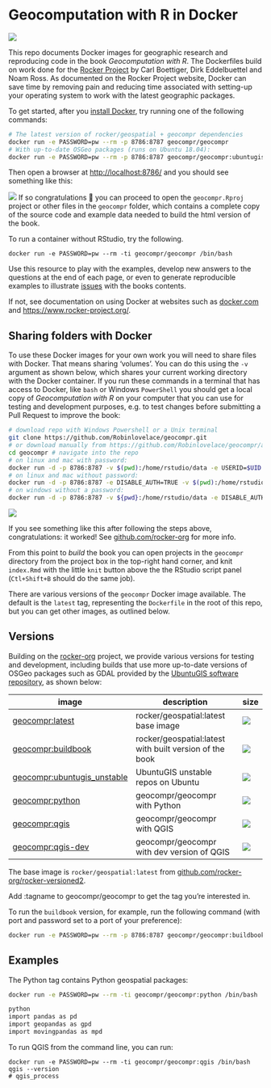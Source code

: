 
<!-- README.md is generated from README.Rmd. Please edit that file -->

# Geocomputation with R in Docker

<!-- badges: start -->

[![](https://img.shields.io/docker/pulls/geocompr/geocompr.svg)](https://hub.docker.com/r/geocompr/geocompr:)
<!-- badges: end -->

This repo documents Docker images for geographic research and
reproducing code in the book *Geocomputation with R*. The Dockerfiles
build on work done for the [Rocker
Project](https://www.rocker-project.org/) by Carl Boettiger, Dirk
Eddelbuettel and Noam Ross. As documented on the Rocker Project website,
Docker can save time by removing pain and reducing time associated with
setting-up your operating system to work with the latest geographic
packages.

To get started, after you [install
Docker](https://docs.docker.com/get-docker/), try running one of the
following commands:

``` bash
# The latest version of rocker/geospatial + geocompr dependencies
docker run -e PASSWORD=pw --rm -p 8786:8787 geocompr/geocompr
# With up-to-date OSGeo packages (runs on Ubuntu 18.04):
docker run -e PASSWORD=pw --rm -p 8786:8787 geocompr/geocompr:ubuntugis-unstable
```

Then open a browser at <http://localhost:8786/> and you should see
something like this:

![](https://user-images.githubusercontent.com/1825120/79639334-33eb9f00-8183-11ea-8358-588fe17afe25.png)
If so congratulations 🎉 you can proceed to open the `geocompr.Rproj`
project or other files in the `geocompr` folder, which contains a
complete copy of the source code and example data needed to build the
html version of the book.

To run a container without RStudio, try the following.

    docker run -e PASSWORD=pw --rm -ti geocompr/geocompr /bin/bash

Use this resource to play with the examples, develop new answers to the
questions at the end of each page, or even to generate reproducible
examples to illustrate
[issues](https://github.com/Robinlovelace/geocompr/issues) with the
books contents.

If not, see documentation on using Docker at websites such as
[docker.com](https://docs.docker.com/get-started/) and
<https://www.rocker-project.org/>.

## Sharing folders with Docker

To use these Docker images for your own work you will need to share
files with Docker. That means sharing ‘volumes’. You can do this using
the `-v` argument as shown below, which shares your current working
directory with the Docker container. If you run these commands in a
terminal that has access to Docker, like `bash` or Windows `PowerShell`
you should get a local copy of *Geocomputation with R* on your computer
that you can use for testing and development purposes, e.g. to test
changes before submitting a Pull Request to improve the book:

``` bash
# download repo with Windows Powershell or a Unix terminal
git clone https://github.com/Robinlovelace/geocompr.git 
# or download manually from https://github.com/Robinlovelace/geocompr/archive/master.zip
cd geocompr # navigate into the repo
# on linux and mac with password:
docker run -d -p 8786:8787 -v $(pwd):/home/rstudio/data -e USERID=$UID -e PASSWORD=pw geocompr/geocompr
# on linux and mac without password:
docker run -d -p 8786:8787 -e DISABLE_AUTH=TRUE -v $(pwd):/home/rstudio/geocompr  geocompr/geocompr
# on windows without a password:
docker run -d -p 8786:8787 -v ${pwd}:/home/rstudio/data -e DISABLE_AUTH=TRUE robinlovelace/geocompr
```

![](https://user-images.githubusercontent.com/1825120/39538109-9b50e7ac-4e33-11e8-93b3-e00e95a79294.png)

If you see something like this after following the steps above,
congratulations: it worked\! See
[github.com/rocker-org](https://github.com/rocker-org/rocker/wiki/Using-the-RStudio-image#running-rstudio-server)
for more info.

From this point to *build* the book you can open projects in the
`geocompr` directory from the project box in the top-right hand corner,
and knit `index.Rmd` with the little `knit` button above the the RStudio
script panel (`Ctl+Shift+B` should do the same job).

There are various versions of the `geocompr` Docker image available. The
default is the `latest` tag, representing the `Dockerfile` in the root
of this repo, but you can get other images, as outlined below.

## Versions

Building on the
[rocker-org](https://github.com/rocker-org/rocker-versioned/blob/master/README.md)
project, we provide various versions for testing and development,
including builds that use more up-to-date versions of OSGeo packages
such as GDAL provided by the [UbuntuGIS software
repository](https://wiki.ubuntu.com/UbuntuGIS), as shown below:

| image                                                                      | description                                             | size                                                                               |
| -------------------------------------------------------------------------- | ------------------------------------------------------- | ---------------------------------------------------------------------------------- |
| [geocompr:latest](https://hub.docker.com/r/geocompr/geocompr)              | rocker/geospatial:latest base image                     | ![](https://img.shields.io/docker/image-size/geocompr/geocompr/latest)             |
| [geocompr:buildbook](https://hub.docker.com/r/geocompr/geocompr)           | rocker/geospatial:latest with built version of the book | ![](https://img.shields.io/docker/image-size/geocompr/geocompr/buildbook)          |
| [geocompr:ubuntugis\_unstable](https://hub.docker.com/r/geocompr/geocompr) | UbuntuGIS unstable repos on Ubuntu                      | ![](https://img.shields.io/docker/image-size/geocompr/geocompr/ubuntugis_unstable) |
| [geocompr:python](https://hub.docker.com/r/geocompr/geocompr)              | geocompr/geocompr with Python                           | ![](https://img.shields.io/docker/image-size/geocompr/geocompr/python)             |
| [geocompr:qgis](https://hub.docker.com/r/geocompr/geocompr)                | geocompr/geocompr with QGIS                             | ![](https://img.shields.io/docker/image-size/geocompr/geocompr/qgis)               |
| [geocompr:qgis-dev](https://hub.docker.com/r/geocompr/geocompr)            | geocompr/geocompr with dev version of QGIS              | ![](https://img.shields.io/docker/image-size/geocompr/geocompr/qgis-dev)           |

<!-- [geocompr:rstudio_devel](https://hub.docker.com/r/geocompr/geocompr)            |  UbuntuGIS Unstable repos and R devel  | ![](https://img.shields.io/docker/image-size/geocompr/geocompr/rstudio_devel) -->

The base image is `rocker/geospatial:latest` from
[github.com/rocker-org/rocker-versioned2](https://github.com/rocker-org/rocker-versioned2).

Add :tagname to geocompr/geocompr to get the tag you’re interested in.

To run the `buildbook` version, for example, run the following command
(with port and password set to a port of your preference):

``` bash
docker run -e PASSWORD=pw --rm -p 8786:8787 geocompr/geocompr:buildbook
```

## Examples

The Python tag contains Python geospatial packages:

``` bash
docker run -e PASSWORD=pw --rm -ti geocompr/geocompr:python /bin/bash

python
import pandas as pd
import geopandas as gpd
import movingpandas as mpd
```

To run QGIS from the command line, you can run:

    docker run -e PASSWORD=pw --rm -ti geocompr/geocompr:qgis /bin/bash
    qgis --version
    # qgis_process

<!-- README last updated 2020-10-02 22:54:39 -->

<!-- To build on different system configurations we provide tags that correspond to the following categories: -->

<!-- `baseimage-ubuntugis-setup-rpackages-buildbook` -->

<!-- ```{r} -->

<!-- baseimage = c( -->

<!--   base = "base" -->

<!-- ) -->

<!-- ``` -->

<!-- Ubuntugis options include using the `ubuntugis-unstable` and `ubuntugis-stable` repos. -->

<!-- ```{r} -->

<!-- ubuntugis = c( -->

<!--   no_ubuntugis = "default_repos", -->

<!--   ubuntugis_unstable = "ubuntugis_unstable", -->

<!--   ubuntugis_stable = "ubuntugis_stable" -->

<!-- ) -->

<!-- ``` -->

<!-- Setup options can include RStudio settings (yet to be added). -->

<!-- R package options relate to which R packages are installed on the image (yet to be added). -->

<!-- Buildbook options report whether or not the book is built: -->

<!-- ```{r} -->

<!-- buildbook = c( -->

<!--   no = "", -->

<!--   yes = "buildbook" -->

<!-- ) -->

<!-- ``` -->

<!-- We will create a 'build matrix' covering all combinations of these options (excluding the base image for now): -->

<!-- ```{r} -->

<!-- g = expand.grid(ubuntugis, buildbook, stringsAsFactors = FALSE) -->

<!-- g -->

<!-- ``` -->

<!-- These can be converted into tags as follows: -->

<!-- ```{r} -->

<!-- tag_df = tidyr::unite(g, tag) -->

<!-- tags = gsub(pattern = "__|^_|_$", replacement = "", tag_df$tag) -->

<!-- tags -->

<!-- ``` -->

<!-- We could write code to auto-generate Dockerfiles, as demonstrated in [rocker-org/rocker-versioned2](https://github.com/rocker-org/rocker-versioned2). -->

<!-- For now, to start the project going, we will manually edit the files, which can be created as follows: -->

<!-- ```{r, eval=FALSE} -->

<!-- new_dockerfiles = paste0("dockerfiles/Dockerfile_", tags) -->

<!-- new_dockerfiles -->

<!-- lapply(new_dockerfiles, file.copy, from = "rocker-ubuntugis-bookbuild/Dockerfile", TRUE) -->

<!-- ``` -->

<!-- Edit these files as appropriate: -->

<!-- ```{r, eval=FALSE} -->

<!-- file.edit("dockerfiles/Dockerfile_ubuntugis_unstable") -->

<!-- ``` -->

<!-- Create a folder for each Dockerfile: -->

<!-- ```{r, eval=FALSE} -->

<!-- lapply(tags, dir.create) -->

<!-- lapply(tags, function(x) { -->

<!--   file.copy( -->

<!--     from = paste0("dockerfiles/Dockerfile_", x), -->

<!--     , to = paste0(x, "/Dockerfile"), -->

<!--     overwrite = TRUE) -->

<!-- }) -->

<!-- ``` -->

<!-- Build Docker files in this repo with the following command -->

<!-- ```bash -->

<!-- docker build ubuntugis_unstable -->

<!-- ``` -->

